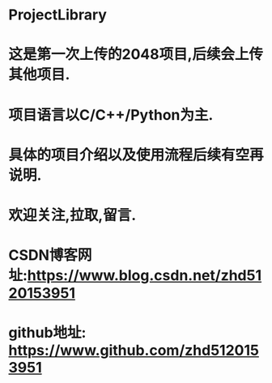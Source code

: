 # ProjectLibrary
# 这是第一次上传的2048项目,后续会上传其他项目.
# 项目语言以C/C++/Python为主.
# 具体的项目介绍以及使用流程后续有空再说明.
# 欢迎关注,拉取,留言.
# CSDN博客网址:https://www.blog.csdn.net/zhd5120153951
# github地址: https://www.github.com/zhd5120153951
